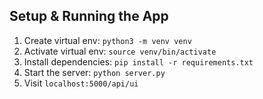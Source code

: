 ## Setup & Running the App
1. Create virtual env: `python3 -m venv venv`
2. Activate virtual env: `source venv/bin/activate`
3. Install dependencies: `pip install -r requirements.txt`
4. Start the server: `python server.py`
5. Visit `localhost:5000/api/ui`